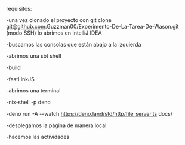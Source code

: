 requisitos:

-una vez clonado el proyecto con git clone git@github.com:Guzzman00/Experimento-De-La-Tarea-De-Wason.git (modo SSH) lo abrimos en IntelliJ IDEA

-buscamos las consolas que están abajo a la izquierda

-abrimos una sbt shell

-build

-fastLinkJS

-abrimos una terminal

-nix-shell -p deno

-deno run -A --watch https://deno.land/std/http/file_server.ts docs/

-desplegamos la página de manera local

-hacemos las actividades
